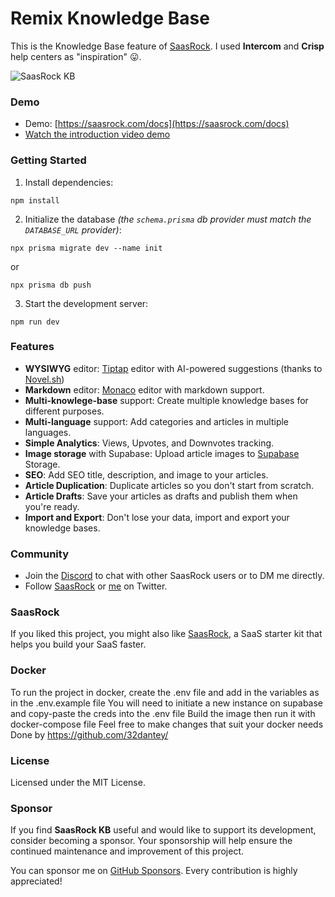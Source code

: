 # Remix Knowledge Base

This is the Knowledge Base feature of [SaasRock](https://saasrock.com/?ref=saasrock-kb&utm_source=readme). I used **Intercom** and **Crisp** help centers as "inspiration" 😛.

![SaasRock KB](https://yahooder.sirv.com/saasrock-kb/cover.png)

### Demo

- Demo: [https://saasrock.com/docs](https://saasrock.com/docs)
- [Watch the introduction video demo](https://www.loom.com/share/c5d6a04da4214e3689b38d0e5d211e25)

### Getting Started

1. Install dependencies:

```
npm install
```

2. Initialize the database _(the `schema.prisma` db provider must match the `DATABASE_URL` provider)_:

```
npx prisma migrate dev --name init
```

or

```
npx prisma db push
```

3. Start the development server:

```
npm run dev
```

### Features

- **WYSIWYG** editor: [Tiptap](https://tiptap.dev/) editor with AI-powered suggestions (thanks to [Novel.sh](https://novel.sh/?ref=saasrock-kb))
- **Markdown** editor: [Monaco](https://github.com/suren-atoyan/monaco-react) editor with markdown support.
- **Multi-knowlege-base** support: Create multiple knowledge bases for different purposes.
- **Multi-language** support: Add categories and articles in multiple languages.
- **Simple Analytics**: Views, Upvotes, and Downvotes tracking.
- **Image storage** with Supabase: Upload article images to [Supabase](https://supabase.io) Storage.
- **SEO**: Add SEO title, description, and image to your articles.
- **Article Duplication**: Duplicate articles so you don't start from scratch.
- **Article Drafts**: Save your articles as drafts and publish them when you're ready.
- **Import and Export**: Don't lose your data, import and export your knowledge bases.

### Community

- Join the [Discord](https://discord.gg/KMkjU2BFn9) to chat with other SaasRock users or to DM me directly.
- Follow [SaasRock](https://twitter.com/saas_rock) or [me](https://twitter.com/AlexandroMtzG) on Twitter.

### SaasRock

If you liked this project, you might also like [SaasRock](https://saasrock.com/?ref=saasrock-kb&utm_source=readme), a SaaS starter kit that helps you build your SaaS faster.

### Docker

To run the project in docker, create the .env file and add in the variables as in the .env.example file
You will need to initiate a new instance on supabase and copy-paste the creds into the .env file
Build the image then run it with docker-compose file
Feel free to make changes that suit your docker needs
Done by https://github.com/32dantey/



### License

Licensed under the MIT License.

### Sponsor

If you find **SaasRock KB** useful and would like to support its development, consider becoming a sponsor. Your sponsorship will help ensure the continued maintenance and improvement of this project.

You can sponsor me on [GitHub Sponsors](https://github.com/sponsors/AlexandroMtzG). Every contribution is highly appreciated!



